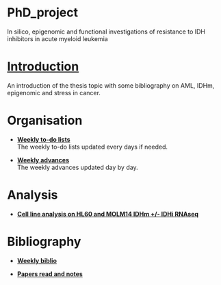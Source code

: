 # PhD_project
In silico, epigenomic and functional investigations of resistance to IDH inhibitors in acute myeloid leukemia

# [**Introduction**](https://alexishucteau.github.io/PhD_project/Introduction)

An introduction of the thesis topic with some bibliography on AML, IDHm, epigenomic and stress in cancer.


# Organisation


* [**Weekly to-do lists**](https://alexishucteau.github.io/PhD_project/Todo_list)  
The weekly to-do lists updated every days if needed.

* [**Weekly advances**](https://alexishucteau.github.io/PhD_project/Weekly_advances)  
The weekly advances updated day by day.



# Analysis

* [**Cell line analysis on HL60 and MOLM14 IDHm +/- IDHi RNAseq**](https://alexishucteau.github.io/PhD_project/HL60_MOLM14_RNAseq_analysis)




# Bibliography

* [**Weekly biblio**](https://alexishucteau.github.io/PhD_project/Paper_weekly_advances)

* [**Papers read and notes**](https://alexishucteau.github.io/PhD_project/Weekly_paper_notes/Paper_read_and_notes)
